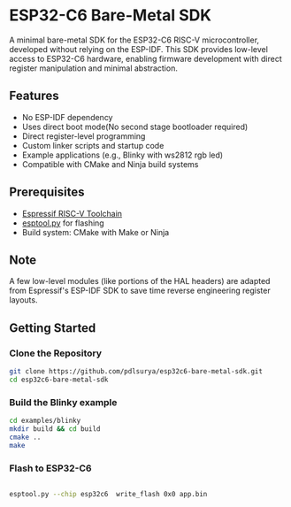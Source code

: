 # ESP32-C6 Bare-Metal SDK

A minimal bare-metal SDK for the ESP32-C6 RISC-V microcontroller, developed without relying on the ESP-IDF. This SDK provides low-level access to ESP32-C6 hardware, enabling firmware development with direct register manipulation and minimal abstraction.

## Features

- No ESP-IDF dependency
- Uses direct boot mode(No second stage bootloader required)
- Direct register-level programming
- Custom linker scripts and startup code
- Example applications (e.g., Blinky with ws2812 rgb led)
- Compatible with CMake and Ninja build systems

## Prerequisites

- [Espressif RISC-V Toolchain](https://docs.espressif.com/projects/esp-idf/en/stable/esp32c6/api-guides/tools/idf-tools.html#riscv32-esp-elf)
- [esptool.py](https://github.com/espressif/esptool) for flashing
- Build system: CMake with Make or Ninja

## Note 
A few low-level modules (like portions of the HAL headers) are adapted from Espressif's ESP-IDF SDK to save time reverse engineering register layouts.

## Getting Started

### Clone the Repository

```bash
git clone https://github.com/pdlsurya/esp32c6-bare-metal-sdk.git
cd esp32c6-bare-metal-sdk
```
### Build the Blinky example
```bash
cd examples/blinky
mkdir build && cd build
cmake ..
make
```

### Flash to ESP32-C6

```bash

esptool.py --chip esp32c6  write_flash 0x0 app.bin
```



